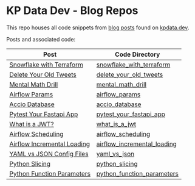 # KP Data Dev - Blog Repos

This repo houses all code snippets from 
[blog posts](https://kpdata.dev/blog) 
found on [kpdata.dev](https://kpdata.dev).

Posts and associated code:

|Post|Code Directory|
|---|---|
|[Snowflake with Terraform](https://kpdata.dev/blog/snowflake-with-terraform)|[snowflake_with_terraform](./snowflake_with_terraform)|
|[Delete Your Old Tweets](https://kpdata.dev/blog/delete-your-old-tweets)|[delete_your_old_tweets](./delete_your_old_tweets)|
|[Mental Math Drill](https://kpdata.dev/blog/mental-math-drill)|[mental_math_drill](./mental_math_drill)|
|[Airflow Params](https://kpdata.dev/blog/airflow-params)|[airflow_params](./airflow_params)|
|[Accio Database](https://kpdata.dev/blog/accio-database)|[accio_database](./accio_database)|
|[Pytest Your Fastapi App](https://kpdata.dev/blog/pytest-your-fastapi-app)|[pytest_your_fastapi_app](./pytest_your_fastapi_app)|
|[What is a JWT?](https://kpdata.dev/blog/what-is-a-jwt)|[what_is_a_jwt](./what_is_a_jwt)|
|[Airflow Scheduling](https://kpdata.dev/blog/airflow-scheduling)|[airflow_scheduling](./airflow_scheduling)|
|[Airflow Incremental Loading](https://kpdata.dev/blog/airflow-incremental-loading)|[airflow_incremental_loading](./airflow_incremental_loading)|
|[YAML vs JSON Config Files](https://kpdata.dev/blog/yaml-vs-json-config-files)|[yaml_vs_json](./yaml_vs_json)|
|[Python Slicing](https://kpdata.dev/blog/python-slicing)|[python_slicing](./python_slicing)|
|[Python Function Parameters](https://kpdata.dev/blog/python-function-parameters)|[python_function_parameters](./python_function_parameters)|
